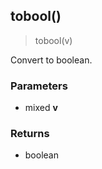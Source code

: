 
## tobool()

> tobool(v)

Convert to boolean.


### Parameters

-   mixed **v**

### Returns

-   boolean
